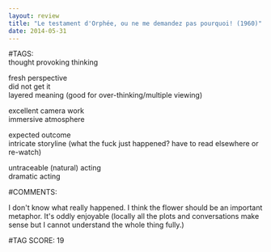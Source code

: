 ```yaml
---  
layout: review  
title: "Le testament d'Orphée, ou ne me demandez pas pourquoi! (1960)"  
date: 2014-05-31  
---  
```

  
#TAGS:  
thought provoking thinking  
  
fresh perspective  
did not get it  
layered meaning (good for over-thinking/multiple viewing)  
  
excellent camera work  
immersive atmosphere  
  
expected outcome  
intricate storyline (what the fuck just happened? have to read elsewhere or re-watch)  
  
untraceable (natural) acting  
dramatic acting  
  
#COMMENTS:  
  
I don't know what really happened. I think the flower should be an important metaphor. It's oddly enjoyable (locally all the plots and conversations make sense but I cannot understand the whole thing fully.)  
  
  
  
  
  
#TAG SCORE: 19  
